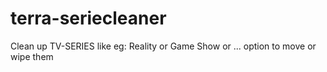 # terra-seriecleaner
Clean up TV-SERIES like eg: Reality or Game Show or ... option to move or wipe them

